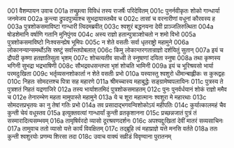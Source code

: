 001	वैशम्पायन उवाच
001a	तच्छ्रुत्वा विविधं तस्य राजर्षेः परिदेवितम्
001c	पुनर्नवीकृतः शोको गान्धार्या जनमेजय
002a	कुन्त्या द्रुपदपुत्र्याश्च सुभद्रायास्तथैव च
002c	तासां च वरनारीणां वधूनां कौरवस्य ह
003a	पुत्रशोकसमाविष्टा गान्धारी त्विदमब्रवीत्
003c	श्वशुरं बद्धनयना देवी प्राञ्जलिरुत्थिता
004a	षोडशेमानि वर्षाणि गतानि मुनिपुंगव
004c	अस्य राज्ञो हतान्पुत्राञ्शोचतो न शमो विभो
005a	पुत्रशोकसमाविष्टो निःश्वसन्ह्येष भूमिपः
005c	न शेते वसतीः सर्वा धृतराष्ट्रो महामुने
006a	लोकानन्यान्समर्थोऽसि स्रष्टुं सर्वांस्तपोबलात्
006c	किमु लोकान्तरगतान्राज्ञो दर्शयितुं सुतान्
007a	इयं च द्रौपदी कृष्णा हतज्ञातिसुता भृशम्
007c	शोचत्यतीव साध्वी ते स्नुषाणां दयिता स्नुषा
008a	तथा कृष्णस्य भगिनी सुभद्रा भद्रभाषिणी
008c	सौभद्रवधसन्तप्ता भृशं शोचति भामिनी
009a	इयं च भूरिश्रवसो भार्या परमदुःखिता
009c	भर्तृव्यसनशोकार्ता न शेते वसतीः प्रभो
010a	यस्यास्तु श्वशुरो धीमान्बाह्लीकः स कुरूद्वहः
010c	निहतः सोमदत्तश्च पित्रा सह महारणे
011a	श्रीमच्चास्य महाबुद्धेः सङ्ग्रामेष्वपलायिनः
011c	पुत्रस्य ते पुत्रशतं निहतं यद्रणाजिरे
012a	तस्य भार्याशतमिदं पुत्रशोकसमाहतम्
012c	पुनः पुनर्वर्धयानं शोकं राज्ञो ममैव च
012e	तेनारम्भेण महता मामुपास्ते महामुने
013a	ये च शूरा महात्मानः श्वशुरा मे महारथाः
013c	सोमदत्तप्रभृतयः का नु तेषां गतिः प्रभो
014a	तव प्रसादाद्भगवन्विशोकोऽयं महीपतिः
014c	कुर्यात्कालमहं चैव कुन्ती चेयं वधूस्तव
015a	इत्युक्तवत्यां गान्धार्यां कुन्ती व्रतकृशानना
015c	प्रच्छन्नजातं पुत्रं तं सस्मारादित्यसम्भवम्
016a	तामृषिर्वरदो व्यासो दूरश्रवणदर्शनः
016c	अपश्यद्दुःखितां देवीं मातरं सव्यसाचिनः
017a	तामुवाच ततो व्यासो यत्ते कार्यं विवक्षितम्
017c	तद्ब्रूहि त्वं महाप्राज्ञे यत्ते मनसि वर्तते
018a	ततः कुन्ती श्वशुरयोः प्रणम्य शिरसा तदा
018c	उवाच वाक्यं सव्रीडं विवृण्वाना पुरातनम्
